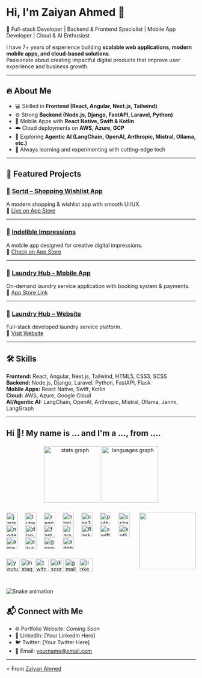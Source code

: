 # Hi, I'm Zaiyan Ahmed 👋  

🚀 Full-stack Developer | Backend & Frontend Specialist | Mobile App Developer | Cloud & AI Enthusiast  

I have 7+ years of experience building **scalable web applications, modern mobile apps, and cloud-based solutions**.  
Passionate about creating impactful digital products that improve user experience and business growth.  

---

## 🔥 About Me  
- 💻 Skilled in **Frontend (React, Angular, Next.js, Tailwind)**  
- ⚙️ Strong **Backend (Node.js, Django, FastAPI, Laravel, Python)**  
- 📱 Mobile Apps with **React Native, Swift & Kotlin**  
- ☁️ Cloud deployments on **AWS, Azure, GCP**  
- 🤖 Exploring **Agentic AI (LangChain, OpenAI, Anthropic, Mistral, Ollama, etc.)**  
- 🌱 Always learning and experimenting with cutting-edge tech  

---

## 🚀 Featured Projects  

### 📌 [Sortd – Shopping Wishlist App](https://apps.apple.com/au/app/sortd-shopping-wishlist-app/id1591312803)  
A modern shopping & wishlist app with smooth UI/UX.  
🔗 [Live on App Store](https://apps.apple.com/au/app/sortd-shopping-wishlist-app/id1591312803)  

---

### 📌 [Indelible Impressions](https://apps.apple.com/ee/app/indelible-impressions/id6463918288)  
A mobile app designed for creative digital impressions.  
🔗 [Check on App Store](https://apps.apple.com/ee/app/indelible-impressions/id6463918288)  

---

### 📌 [Laundry Hub – Mobile App](https://apps.apple.com/ee/app/laundry-hub/id1441622456)  
On-demand laundry service application with booking system & payments.  
🔗 [App Store Link](https://apps.apple.com/ee/app/laundry-hub/id1441622456)  

---

### 📌 [Laundry Hub – Website](https://thelaundryhub.ae/en)  
Full-stack developed laundry service platform.  
🔗 [Visit Website](https://thelaundryhub.ae/en)  

---

## 🛠️ Skills  

**Frontend:** React, Angular, Next.js, Tailwind, HTML5, CSS3, SCSS  
**Backend:** Node.js, Django, Laravel, Python, FastAPI, Flask  
**Mobile Apps:** React Native, Swift, Kotlin  
**Cloud:** AWS, Azure, Google Cloud  
**AI/Agentic AI:** LangChain, OpenAI, Anthropic, Mistral, Ollama, Janmi, LangGraph  

---
<h2 align="left">Hi 👋! My name is ... and I'm a ..., from ....</h2>

###

<div align="center">
  <img src="https://github-readme-stats.vercel.app/api?username=portfolio&hide_title=false&hide_rank=false&show_icons=true&include_all_commits=true&count_private=true&disable_animations=false&theme=dracula&locale=en&hide_border=false" height="150" alt="stats graph"  />
  <img src="https://github-readme-stats.vercel.app/api/top-langs?username=portfolio&locale=en&hide_title=false&layout=compact&card_width=320&langs_count=5&theme=dracula&hide_border=false" height="150" alt="languages graph"  />
</div>

###

<img align="right" height="150" src="https://i.imgflip.com/65efzo.gif"  />

###

<div align="left">
  <img src="https://cdn.jsdelivr.net/gh/devicons/devicon/icons/javascript/javascript-original.svg" height="30" alt="javascript logo"  />
  <img width="12" />
  <img src="https://cdn.jsdelivr.net/gh/devicons/devicon/icons/typescript/typescript-original.svg" height="30" alt="typescript logo"  />
  <img width="12" />
  <img src="https://cdn.jsdelivr.net/gh/devicons/devicon/icons/react/react-original.svg" height="30" alt="react logo"  />
  <img width="12" />
  <img src="https://cdn.jsdelivr.net/gh/devicons/devicon/icons/html5/html5-original.svg" height="30" alt="html5 logo"  />
  <img width="12" />
  <img src="https://cdn.jsdelivr.net/gh/devicons/devicon/icons/css3/css3-original.svg" height="30" alt="css3 logo"  />
  <img width="12" />
  <img src="https://cdn.jsdelivr.net/gh/devicons/devicon/icons/python/python-original.svg" height="30" alt="python logo"  />
  <img width="12" />
  <img src="https://cdn.jsdelivr.net/gh/devicons/devicon/icons/csharp/csharp-original.svg" height="30" alt="csharp logo"  />
  <img width="12" />
  <img src="https://cdn.jsdelivr.net/gh/devicons/devicon/icons/nodejs/nodejs-original.svg" height="30" alt="nodejs logo"  />
  <img width="12" />
  <img src="https://cdn.jsdelivr.net/gh/devicons/devicon/icons/django/django-plain.svg" height="30" alt="django logo"  />
  <img width="12" />
  <img src="https://cdn.jsdelivr.net/gh/devicons/devicon/icons/fastapi/fastapi-original.svg" height="30" alt="fastapi logo"  />
  <img width="12" />
  <img src="https://cdn.jsdelivr.net/gh/devicons/devicon/icons/laravel/laravel-original.svg" height="30" alt="laravel logo"  />
  <img width="12" />
  <img src="https://cdn.jsdelivr.net/gh/devicons/devicon/icons/flask/flask-original.svg" height="30" alt="flask logo"  />
  <img width="12" />
  <img src="https://cdn.simpleicons.org/swift/F05138" height="30" alt="swift logo"  />
  <img width="12" />
  <img src="https://cdn.simpleicons.org/kotlin/7F52FF" height="30" alt="kotlin logo"  />
  <img width="12" />
  <img src="https://skillicons.dev/icons?i=aws" height="30" alt="amazonwebservices logo"  />
  <img width="12" />
  <img src="https://skillicons.dev/icons?i=azure" height="30" alt="azure logo"  />
  <img width="12" />
  <img src="https://cdn.simpleicons.org/googlecloud/4285F4" height="30" alt="googlecloud logo"  />
  <img width="12" />
  <img src="https://skillicons.dev/icons?i=ai" height="30" alt="adobeillustrator logo"  />
</div>

###

<div align="left">
  <img src="https://img.shields.io/static/v1?message=Youtube&logo=youtube&label=&color=FF0000&logoColor=white&labelColor=&style=for-the-badge" height="35" alt="youtube logo"  />
  <img src="https://img.shields.io/static/v1?message=Instagram&logo=instagram&label=&color=E4405F&logoColor=white&labelColor=&style=for-the-badge" height="35" alt="instagram logo"  />
  <img src="https://img.shields.io/static/v1?message=Twitch&logo=twitch&label=&color=9146FF&logoColor=white&labelColor=&style=for-the-badge" height="35" alt="twitch logo"  />
  <img src="https://img.shields.io/static/v1?message=Discord&logo=discord&label=&color=7289DA&logoColor=white&labelColor=&style=for-the-badge" height="35" alt="discord logo"  />
  <img src="https://img.shields.io/static/v1?message=Gmail&logo=gmail&label=&color=D14836&logoColor=white&labelColor=&style=for-the-badge" height="35" alt="gmail logo"  />
  <img src="https://img.shields.io/static/v1?message=LinkedIn&logo=linkedin&label=&color=0077B5&logoColor=white&labelColor=&style=for-the-badge" height="35" alt="linkedin logo"  />
</div>

###

<br clear="both">

<img src="https://raw.githubusercontent.com/portfolio/portfolio/output/snake.svg" alt="Snake animation" />

###

## 📬 Connect with Me  

- 🌐 Portfolio Website: _Coming Soon_  
- 💼 LinkedIn: [Your LinkedIn Here]  
- 🐦 Twitter: [Your Twitter Here]  
- 📧 Email: yourname@email.com  

---

⭐️ From [Zaiyan Ahmed](https://github.com/yourusername)

